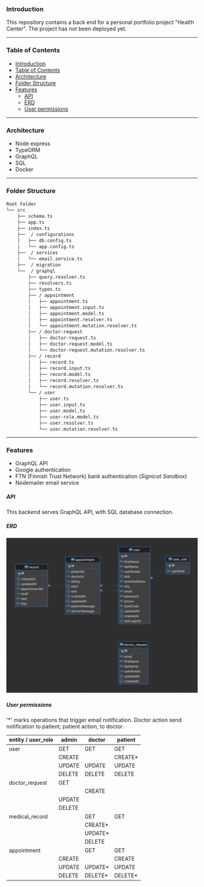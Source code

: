### Introduction

This repository contains a back end for a personal portfolio project "Health Center".
The project has not been deployed yet.
___


### Table of Contents

- [Introduction](#introduction)
- [Table of Contents](#table-of-contents)
- [Architecture](#architecture)
- [Folder Structure](#folder-structure)
- [Features](#features)
    - [API](#api)
    - [ERD](#erd)
    - [User permissions](#user-permissions)

___

### Architecture

- Node express
- TypeORM
- GraphQL
- SQL
- Docker

___

### Folder Structure

```
Root Folder
└── src
    ├── schema.ts
    ├── app.ts
    ├── index.ts
    ├──  / configurations
    │   ├── db.config.ts
    │   └── app.config.ts
    ├──  / services
    │   └── email.service.ts
    ├──  / migration
    └──  / graphql
        ├── query.resolver.ts
        ├── resolvers.ts
        ├── types.ts
        ├── / appointment
        │   ├── appointment.ts
        │   ├── appointment.input.ts
        │   ├── appointment.model.ts
        │   ├── appointment.resolver.ts
        │   └── appointment.mutation.resolver.ts
        ├── / doctor-request
        │   ├── doctor-request.ts
        │   ├── doctor-request.model.ts
        │   └── doctor-request.mutation.resolver.ts
        ├── / record
        │   ├── record.ts
        │   ├── record.input.ts
        │   ├── record.model.ts
        │   ├── record.resolver.ts
        │   └── record.mutation.resolver.ts
        └── / user
            ├── user.ts
            ├── user.input.ts
            ├── user.model.ts
            ├── user-role.model.ts
            ├── user.resolver.ts
            └── user.mutation.resolver.ts
```


___

### Features

- GraphQL API
- Google authentication
- FTN (Finnish Trust Network) bank authentication (_Signicat Sandbox_)
- Nodemailer email service
  

##### API

This backend serves GraphQL API, with SQL database connection.


##### ERD 

![](./erd.png)



##### User permissions


'*' marks operations that trigger email notification. Doctor action send notification to patient; patient action, to doctor.



|entity / user_role|admin |doctor  | patient|
--- | --- | --- | ---|
|user|GET|GET|GET|
||CREATE||CREATE*|
||UPDATE|UPDATE|UPDATE|
||DELETE|DELETE|DELETE|
|doctor_request|GET|||
|||CREATE||
||UPDATE|||
||DELETE|||
|medical_record||GET|GET|
|||CREATE*||
|||UPDATE*||
|||DELETE||
|appointment||GET|GET|
||CREATE||CREATE|
||UPDATE|UPDATE*|UPDATE|
||DELETE|DELETE*|DELETE*|
  